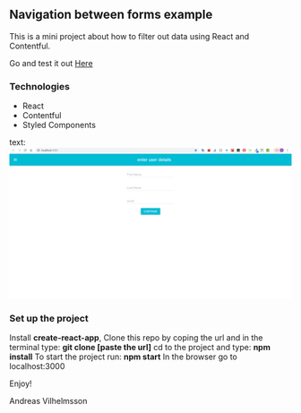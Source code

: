 ## Navigation between forms example
This is a mini project about how to filter out data using React and Contentful.

Go and test it out [Here](http://mushy-believe.surge.sh)

### Technologies
* React
* Contentful
* Styled Components

text: ![alt test](public/images/form.png)

### Set up the project
Install **create-react-app**, 
Clone this repo by coping the url and in the terminal type: **git clone [paste the url]**
cd to the project and type: **npm install**
To start the project run: **npm start**
In the browser go to localhost:3000

Enjoy!

Andreas Vilhelmsson
